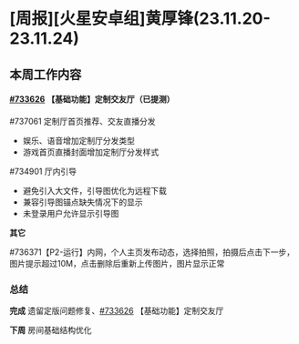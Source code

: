 # [周报][火星安卓组]黄厚锋(23.11.20-23.11.24)

## 本周工作内容

#### [#733626](https://icc.pm.netease.com/v6/issues/733626) 【基础功能】定制交友厅（已提测）

#737061 定制厅首页推荐、交友直播分发

- 娱乐、语音增加定制厅分发类型
- 游戏首页直播封面增加定制厅分发样式

#734901 厅内引导

- 避免引入大文件，引导图优化为远程下载
- 兼容引导图锚点缺失情况下的显示
- 未登录用户允许显示引导图

**其它**

#736371【P2-运行】内网，个人主页发布动态，选择拍照，拍摄后点击下一步，图片提示超过10M，点击删除后重新上传图片，图片显示正常

### 总结

**完成** 遗留定版问题修复、[#733626](https://icc.pm.netease.com/v6/issues/733626) 【基础功能】定制交友厅

**下周** 房间基础结构优化

